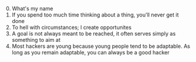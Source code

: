 0. What's my name
1. If you spend too much time thinking about a thing, you'll never get it done
2. To hell with circumstances; I create opportunites
3. A goal is not always meant to be reached, it often serves simply as something to aim at
4. Most hackers are young because young people tend to be adaptable. As long as you remain adaptable, you can always be a good hacker
